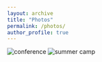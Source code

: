```yaml
---
layout: archive
title: "Photos"
permalink: /photos/
author_profile: true
---
```


![conference](http://renyuhao825.github.io/images/conference.jpg)
![summer camp](http://renyuhao825.github.io/images/summercamp.jpg)


